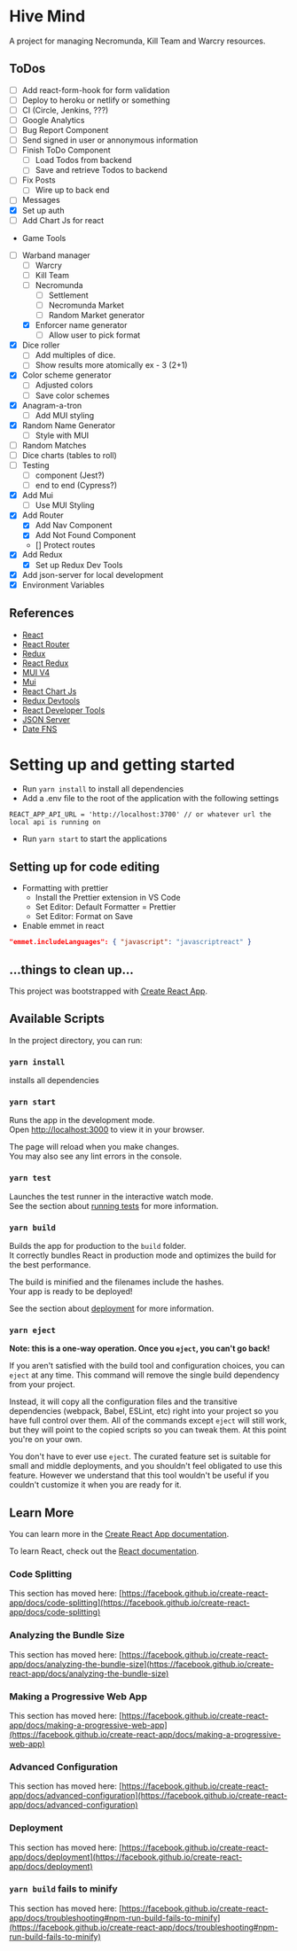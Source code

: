 # Hive Mind

A project for managing Necromunda, Kill Team and Warcry resources.

## ToDos

- [ ] Add react-form-hook for form validation
- [ ] Deploy to heroku or netlify or something
- [ ] CI (Circle, Jenkins, ???)
- [ ] Google Analytics
- [ ] Bug Report Component
- [ ] Send signed in user or annonymous information
- [ ] Finish ToDo Component
  - [ ] Load Todos from backend
  - [ ] Save and retrieve Todos to backend
- [ ] Fix Posts
  - [ ] Wire up to back end
- [ ] Messages
- [x] Set up auth
- [ ] Add Chart Js for react
- Game Tools
- [ ] Warband manager
  - [ ] Warcry
  - [ ] Kill Team
  - [ ] Necromunda
    - [ ] Settlement
    - [ ] Necromunda Market
    - [ ] Random Market generator
  - [x] Enforcer name generator
    - [ ] Allow user to pick format
- [x] Dice roller
  - [ ] Add multiples of dice.
  - [ ] Show results more atomically ex - 3 (2+1)
- [x] Color scheme generator
  - [ ] Adjusted colors
  - [ ] Save color schemes
- [x] Anagram-a-tron
  - [ ] Add MUI styling
- [x] Random Name Generator
  - [ ] Style with MUI
- [ ] Random Matches
- [ ] Dice charts (tables to roll)
- [ ] Testing
  - [ ] component (Jest?)
  - [ ] end to end (Cypress?)
- [x] Add Mui
  - [ ] Use MUI Styling
- [x] Add Router
  - [x] Add Nav Component
  - [x] Add Not Found Component
  - [] Protect routes
- [x] Add Redux
  - [x] Set up Redux Dev Tools
- [x] Add json-server for local development
- [x] Environment Variables

## References

- [React](https://reactjs.org/)
- [React Router](https://reactrouter.com)
- [Redux](https://redux.js.org/)
- [React Redux](https://react-redux.js.org/)
- [MUI V4](https://v4.mui.com)
- [Mui](https://mui.com/)
- [React Chart Js](https://github.com/reactchartjs/react-chartjs-2)
- [Redux Devtools](https://github.com/reduxjs/redux-devtools)
- [React Developer Tools](https://chrome.google.com/webstore/detail/react-developer-tools/fmkadmapgofadopljbjfkapdkoienihi?hl=en)
- [JSON Server](https://github.com/typicode/json-server)
- [Date FNS](https://date-fns.org)

# Setting up and getting started

- Run `yarn install` to install all dependencies
- Add a .env file to the root of the application with the following settings

```
REACT_APP_API_URL = 'http://localhost:3700' // or whatever url the local api is running on
```

- Run `yarn start` to start the applications

## Setting up for code editing

- Formatting with prettier
  - Install the Prettier extension in VS Code
  - Set Editor: Default Formatter = Prettier
  - Set Editor: Format on Save
- Enable emmet in react

```json
"emmet.includeLanguages": { "javascript": "javascriptreact" }
```

## ...things to clean up...

This project was bootstrapped with [Create React App](https://github.com/facebook/create-react-app).

## Available Scripts

In the project directory, you can run:

### `yarn install`

installs all dependencies

### `yarn start`

Runs the app in the development mode.\
Open [http://localhost:3000](http://localhost:3000) to view it in your browser.

The page will reload when you make changes.\
You may also see any lint errors in the console.

### `yarn test`

Launches the test runner in the interactive watch mode.\
See the section about [running tests](https://facebook.github.io/create-react-app/docs/running-tests) for more information.

### `yarn build`

Builds the app for production to the `build` folder.\
It correctly bundles React in production mode and optimizes the build for the best performance.

The build is minified and the filenames include the hashes.\
Your app is ready to be deployed!

See the section about [deployment](https://facebook.github.io/create-react-app/docs/deployment) for more information.

### `yarn eject`

**Note: this is a one-way operation. Once you `eject`, you can't go back!**

If you aren't satisfied with the build tool and configuration choices, you can `eject` at any time. This command will remove the single build dependency from your project.

Instead, it will copy all the configuration files and the transitive dependencies (webpack, Babel, ESLint, etc) right into your project so you have full control over them. All of the commands except `eject` will still work, but they will point to the copied scripts so you can tweak them. At this point you're on your own.

You don't have to ever use `eject`. The curated feature set is suitable for small and middle deployments, and you shouldn't feel obligated to use this feature. However we understand that this tool wouldn't be useful if you couldn't customize it when you are ready for it.

## Learn More

You can learn more in the [Create React App documentation](https://facebook.github.io/create-react-app/docs/getting-started).

To learn React, check out the [React documentation](https://reactjs.org/).

### Code Splitting

This section has moved here: [https://facebook.github.io/create-react-app/docs/code-splitting](https://facebook.github.io/create-react-app/docs/code-splitting)

### Analyzing the Bundle Size

This section has moved here: [https://facebook.github.io/create-react-app/docs/analyzing-the-bundle-size](https://facebook.github.io/create-react-app/docs/analyzing-the-bundle-size)

### Making a Progressive Web App

This section has moved here: [https://facebook.github.io/create-react-app/docs/making-a-progressive-web-app](https://facebook.github.io/create-react-app/docs/making-a-progressive-web-app)

### Advanced Configuration

This section has moved here: [https://facebook.github.io/create-react-app/docs/advanced-configuration](https://facebook.github.io/create-react-app/docs/advanced-configuration)

### Deployment

This section has moved here: [https://facebook.github.io/create-react-app/docs/deployment](https://facebook.github.io/create-react-app/docs/deployment)

### `yarn build` fails to minify

This section has moved here: [https://facebook.github.io/create-react-app/docs/troubleshooting#npm-run-build-fails-to-minify](https://facebook.github.io/create-react-app/docs/troubleshooting#npm-run-build-fails-to-minify)
